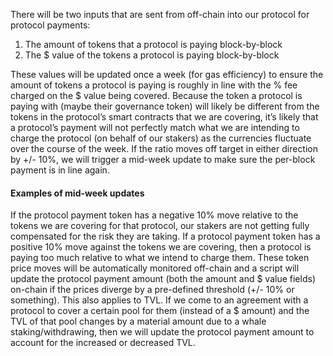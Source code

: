 There will be two inputs that are sent from off-chain into our protocol for protocol payments:

1. The amount of tokens that a protocol is paying block-by-block
2. The $ value of the tokens a protocol is paying block-by-block

These values will be updated once a week (for gas efficiency) to ensure the amount of tokens a protocol is paying is roughly in line with the % fee charged on the $ value being covered. Because the token a protocol is paying with (maybe their governance token) will likely be different from the tokens in the protocol’s smart contracts that we are covering, it’s likely that a protocol’s payment will not perfectly match what we are intending to charge the protocol (on behalf of our stakers) as the currencies fluctuate over the course of the week. If the ratio moves off target in either direction by +/- 10%, we will trigger a mid-week update to make sure the per-block payment is in line again.

#### Examples of mid-week updates
If the protocol payment token has a negative 10% move relative to the tokens we are covering for that protocol, our stakers are not getting fully compensated for the risk they are taking. If a protocol payment token has a positive 10% move against the tokens we are covering, then a protocol is paying too much relative to what we intend to charge them. These token price moves will be automatically monitored off-chain and a script will update the protocol payment amount (both the amount and $ value fields) on-chain if the prices diverge by a pre-defined threshold (+/- 10% or something). This also applies to TVL. If we come to an agreement with a protocol to cover a certain pool for them (instead of a $ amount) and the TVL of that pool changes by a material amount due to a whale staking/withdrawing, then we will update the protocol payment amount to account for the increased or decreased TVL.
